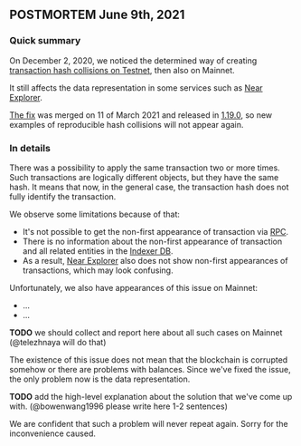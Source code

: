 ## POSTMORTEM June 9th, 2021

### Quick summary

On December 2, 2020, we noticed the determined way of creating [transaction hash collisions on Testnet](https://github.com/near/nearcore/security/advisories/GHSA-2v6r-g342-282f), then also on Mainnet.

It still affects the data representation in some services such as [Near Explorer](https://explorer.near.org).

[The fix](https://github.com/near/nearcore/pull/4064) was merged on 11 of March 2021 and released in [1.19.0](https://github.com/near/nearcore/releases/tag/1.19.0), so new examples of reproducible hash collisions will not appear again.

### In details

There was a possibility to apply the same transaction two or more times.
Such transactions are logically different objects, but they have the same hash.
It means that now, in the general case, the transaction hash does not fully identify the transaction. 

We observe some limitations because of that:
- It's not possible to get the non-first appearance of transaction via [RPC](https://docs.near.org/docs/api/rpc#transaction-status).
- There is no information about the non-first appearance of transaction and all related entities in the [Indexer DB](https://github.com/near/near-indexer-for-explorer).
- As a result, [Near Explorer](https://explorer.near.org) also does not show non-first appearances of transactions, which may look confusing.

Unfortunately, we also have appearances of this issue on Mainnet:
- ...
- ...

**TODO** we should collect and report here about all such cases on Mainnet (@telezhnaya will do that)

The existence of this issue does not mean that the blockchain is corrupted somehow or there are problems with balances.
Since we've fixed the issue, the only problem now is the data representation.

**TODO** add the high-level explanation about the solution that we've come up with. (@bowenwang1996 please write here 1-2 sentences)

We are confident that such a problem will never repeat again.
Sorry for the inconvenience caused.

